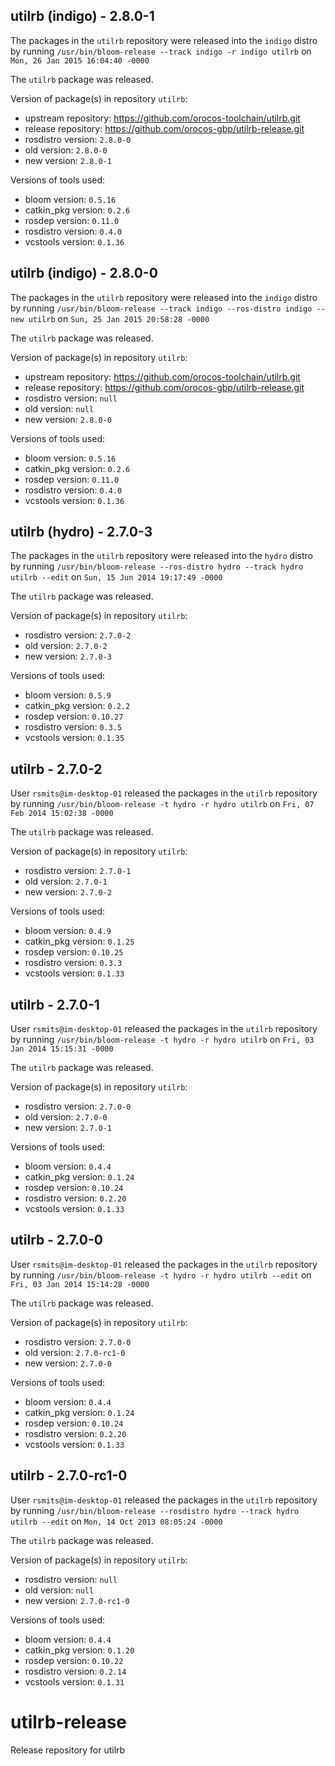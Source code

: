 ## utilrb (indigo) - 2.8.0-1

The packages in the `utilrb` repository were released into the `indigo` distro by running `/usr/bin/bloom-release --track indigo -r indigo utilrb` on `Mon, 26 Jan 2015 16:04:40 -0000`

The `utilrb` package was released.

Version of package(s) in repository `utilrb`:
- upstream repository: https://github.com/orocos-toolchain/utilrb.git
- release repository: https://github.com/orocos-gbp/utilrb-release.git
- rosdistro version: `2.8.0-0`
- old version: `2.8.0-0`
- new version: `2.8.0-1`

Versions of tools used:
- bloom version: `0.5.16`
- catkin_pkg version: `0.2.6`
- rosdep version: `0.11.0`
- rosdistro version: `0.4.0`
- vcstools version: `0.1.36`


## utilrb (indigo) - 2.8.0-0

The packages in the `utilrb` repository were released into the `indigo` distro by running `/usr/bin/bloom-release --track indigo --ros-distro indigo --new utilrb` on `Sun, 25 Jan 2015 20:58:28 -0000`

The `utilrb` package was released.

Version of package(s) in repository `utilrb`:
- upstream repository: https://github.com/orocos-toolchain/utilrb.git
- release repository: https://github.com/orocos-gbp/utilrb-release.git
- rosdistro version: `null`
- old version: `null`
- new version: `2.8.0-0`

Versions of tools used:
- bloom version: `0.5.16`
- catkin_pkg version: `0.2.6`
- rosdep version: `0.11.0`
- rosdistro version: `0.4.0`
- vcstools version: `0.1.36`


## utilrb (hydro) - 2.7.0-3

The packages in the `utilrb` repository were released into the `hydro` distro by running `/usr/bin/bloom-release --ros-distro hydro --track hydro utilrb --edit` on `Sun, 15 Jun 2014 19:17:49 -0000`

The `utilrb` package was released.

Version of package(s) in repository `utilrb`:
- rosdistro version: `2.7.0-2`
- old version: `2.7.0-2`
- new version: `2.7.0-3`

Versions of tools used:
- bloom version: `0.5.9`
- catkin_pkg version: `0.2.2`
- rosdep version: `0.10.27`
- rosdistro version: `0.3.5`
- vcstools version: `0.1.35`


## utilrb - 2.7.0-2

User `rsmits@im-desktop-01` released the packages in the `utilrb` repository by running `/usr/bin/bloom-release -t hydro -r hydro utilrb` on `Fri, 07 Feb 2014 15:02:38 -0000`

The `utilrb` package was released.

Version of package(s) in repository `utilrb`:
- rosdistro version: `2.7.0-1`
- old version: `2.7.0-1`
- new version: `2.7.0-2`

Versions of tools used:
- bloom version: `0.4.9`
- catkin_pkg version: `0.1.25`
- rosdep version: `0.10.25`
- rosdistro version: `0.3.3`
- vcstools version: `0.1.33`


## utilrb - 2.7.0-1

User `rsmits@im-desktop-01` released the packages in the `utilrb` repository by running `/usr/bin/bloom-release -t hydro -r hydro utilrb` on `Fri, 03 Jan 2014 15:15:31 -0000`

The `utilrb` package was released.

Version of package(s) in repository `utilrb`:
- rosdistro version: `2.7.0-0`
- old version: `2.7.0-0`
- new version: `2.7.0-1`

Versions of tools used:
- bloom version: `0.4.4`
- catkin_pkg version: `0.1.24`
- rosdep version: `0.10.24`
- rosdistro version: `0.2.20`
- vcstools version: `0.1.33`


## utilrb - 2.7.0-0

User `rsmits@im-desktop-01` released the packages in the `utilrb` repository by running `/usr/bin/bloom-release -t hydro -r hydro utilrb --edit` on `Fri, 03 Jan 2014 15:14:28 -0000`

The `utilrb` package was released.

Version of package(s) in repository `utilrb`:
- rosdistro version: `2.7.0-0`
- old version: `2.7.0-rc1-0`
- new version: `2.7.0-0`

Versions of tools used:
- bloom version: `0.4.4`
- catkin_pkg version: `0.1.24`
- rosdep version: `0.10.24`
- rosdistro version: `0.2.20`
- vcstools version: `0.1.33`


## utilrb - 2.7.0-rc1-0

User `rsmits@im-desktop-01` released the packages in the `utilrb` repository by running `/usr/bin/bloom-release --rosdistro hydro --track hydro utilrb --edit` on `Mon, 14 Oct 2013 08:05:24 -0000`

The `utilrb` package was released.

Version of package(s) in repository `utilrb`:
- rosdistro version: `null`
- old version: `null`
- new version: `2.7.0-rc1-0`

Versions of tools used:
- bloom version: `0.4.4`
- catkin_pkg version: `0.1.20`
- rosdep version: `0.10.22`
- rosdistro version: `0.2.14`
- vcstools version: `0.1.31`


utilrb-release
==============

Release repository for utilrb
